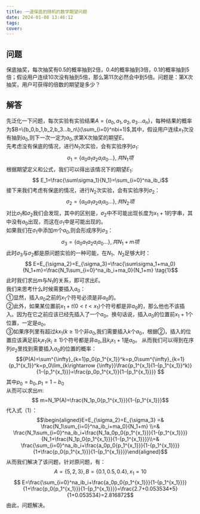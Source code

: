 ```yaml
---
title: 一道保底的随机的数学期望问题
date: 2024-01-08 13:46:12
tags:
cover:
---
```

## 问题
保底抽奖，每次抽奖有0.5的概率抽到2倍，0.4的概率抽到3倍，0.1的概率抽到5倍；假设用户连续10次没有抽到5倍，那么第11次必然会中到5倍。问题是：第X次抽奖，用户可获得的倍数的期望是多少？
## 解答
先泛化一下问题，每次实验有实验结果$A=\{a_0,a_1,a_2,a_3…a_n\}$，每种结果的概率为$B=\{b_0,b_1,b_2,b_3…b_n\}(\sum_{i=0}^nbi=1)$,其中，假设用户连续$x_1$次没有抽到$a_0$,则下一次一定为$a_0$,求第X次抽奖的期望$E$。  
先考虑没有保底的情况，进行$N_1$次实验，会有实验序列$\sigma_1$:
$$ \sigma_1=\{a_0a_1a_2a_ia_0…\},共N_1项$$
根据期望定义和公式，我们可以得出该情况下的期望$E_1$:
$$ E_1=\frac{\sum\sigma_1}{N_1}=\sum_{i=0}^na_ib_i$$
接下来我们考虑有保底的情况，进行$N_2$次实验，会有实验序列$\sigma_2$：
$$ \sigma_2=\{a_0a_1a_2a_ia_0…\},共N_2项$$
对比$\sigma_1$和$\sigma_2$我们会发现，其中的区别是，$\sigma_2$中不可能出现长度为$x_1+1$的字串，其中没有$a_0$出现，而这在$\sigma_1$中是可能出现的。  
如果我们在$\sigma_1$中添加$m$个$a_0$,则会形成序列$\sigma_3$：
$$ \sigma_3=\{a_0a_1a_2a_ia_0…\},共N_1+m项$$
此时$\sigma_3$与$\sigma_2$都是原问题实验的一种可能，在$N_1、N_2$足够大时：
$$ E=E_{\sigma_2}=E_{\sigma_3}=\frac{\sum\sigma_1+ma_0}{N_1+m}=\frac{N_1\sum_{i=0}^na_ib_i+ma_0}{N_1+m} \tag{1}$$
此时我们求出$m$与$N_1$的关系，即可求出$E$。  
我们来思考什么时候需要插入$a_0$：  
①显然，插入$a_0$之前的$x_1$个符号必须是非$a_0$的。  
②此外，如果某位置前$x_1+t(0< t < x_1 )$个符号都是非$a_0$的，那么他也不该插入。因为在它之前应该已经先插入了一个$a_0$。换句话说，插入$a_0$的位置前$x_1+1$个位置，一定是$a_0$。  
③如果序列里有超过$kx_1(k \geq 1)$个非$a_0$,我们需要插入$k$个$a_0$，根据②，插入的位置应该满足前$k_ix_1(k_i\geq1)$个符号都是非$a_0$,且$k_ix_1+1$是$a_0$。
从而我们可以得到在序列$\sigma_2$里找到需要插入$a_0$的位置的概率：
$${P(A)=\sum^{\infty}_{k=1}p_0{p_1^{x_1}}^k=p_0\sum^{\infty}_{k=1}{p_1^{x_1}}^k=p_0\lim_{k\rightarrow {\infty}}\frac{p_1^{x_1}(1-{p_1^{x_1}}^k)}{1-{p_1^{x_1}}}=\frac{p_0p_1^{x_1}}{1-{p_1^{x_1}}}} $$
其中$p_0=b_0,p_1=1-b_0$  
从而可以求出$m$:
$$ m=N_1P(A)=\frac{N_1p_0{p_1^{x_1}}}{1-{p_1^{x_1}}}$$
代入式（1）：
$$\begin{aligned}E=E_{\sigma_2}=E_{\sigma_3} =& \frac{N_1\sum_{i=0}^na_ib_i+ma_0}{N_1+m} \\=& \frac{N_1\sum_{i=0}^na_ib_i+\frac{N_1a_0p_0{p_1^{x_1}}}{1-{p_1^{x_1}}}}{N_1+\frac{N_1p_0{p_1^{x_1}}}{1-{p_1^{x_1}}}}\\=& \frac{\sum_{i=0}^na_ib_i+\frac{a_0p_0{p_1^{x_1}}}{1-{p_1^{x_1}}}}{1+\frac{p_0{p_1^{x_1}}}{1-{p_1^{x_1}}}}\end{aligned}$$
从而我们解决了该问题，针对原问题，有：
$$ A=\{5,2,3\},B=\{0.1,0.5,0.4\},x_1=10 $$
$$ E=\frac{\sum_{i=0}^na_ib_i+\frac{a_0p_0{p_1^{x_1}}}{1-{p_1^{x_1}}}}{1+\frac{p_0{p_1^{x_1}}}{1-{p_1^{x_1}}}}=\frac{2.7+0.053534*5}{1+0.053534}=2.816872$$
由此，问题解决。